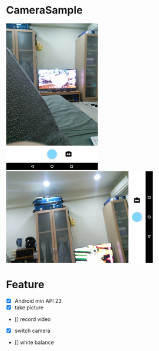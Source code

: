 # CameraSample

![img1](./Screenshot_1.png )
![img2](./Screenshot_2.png )

# Feature

- [x] Android min API 23
- [x] take picture
- [] record video
- [x] switch camera
- [] white balance
